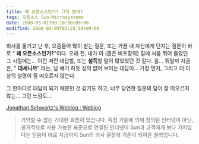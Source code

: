 ```yaml
---
title: 왜 오픈소스인가? 그게 뭔데?
tags: 오픈소스 Sun-Microsystems
date: 2008-03-01T00:10:30+09:00
modified: 2008-03-09T01:25:50+09:00
---
```

회사를 옮기고 난 후, 요즘들어 많이 받는 질문, 또는 가끔 내 자신에게 던지는
질문이 바로 " **왜 오픈소스인가?**"이다.
오래 전, 내가 이 (좁은 비포장의) 길에 처음 뛰어 들었던 그 시절에는... 이런
저런 대답할, 또는 **설득**할 말이 많았었던 것 같다. 음... 뭐랄까 지금은,
" **대세니까**" 라는, 남 얘기 하듯 성의 없어 보이는 대답이... 가장 먼저,
그리고 더 이상의 설명이 잘 떠오르지 않는다.

그 한마디로 대답이 되기 때문인 것 같기도 하고, 너무 당연한 질문의 답이 잘
떠오르지 않는... 그런 느낌도...

[Jonathan Schwartz's Weblog : Weblog](http://blogs.sun.com/jonathan_ko/entry/%EA%B1%B0%EC%97%AD%ED%95%A0_%EC%88%98_%EC%97%86%EB%8A%94_%EA%B1%B0%EB%8C%80%ED%95%9C_%ED%9D%90%EB%A6%84)

> 거역할 수 없는 거대한 흐름이 있습니다. 독점 기술에 의해 정의된 인터넷이 아닌, 공개적으로 사용 가능한 표준으로 연결된 인터넷이 Sun과 고객에게 보다 가치있다는 믿음이 바로 지금까지 Sun의 의사 결정에 기준이 되어준 철학입니다.


